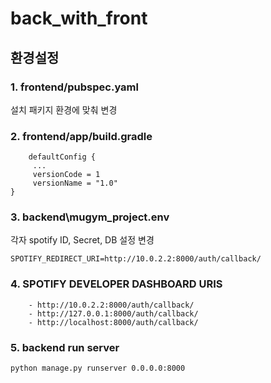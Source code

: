 # back_with_front

## 환경설정

### 1. frontend/pubspec.yaml </br>
설치 패키지 환경에 맞춰 변경

### 2. frontend/app/build.gradle
   ```
       defaultConfig {
        ...
        versionCode = 1
        versionName = "1.0"
   }
   ```
        
### 3. backend\mugym_project\.env  </br>
각자 spotify ID, Secret, DB 설정 변경
   ```
   SPOTIFY_REDIRECT_URI=http://10.0.2.2:8000/auth/callback/
   ```
### 4. SPOTIFY DEVELOPER DASHBOARD URIS
    
        - http://10.0.2.2:8000/auth/callback/
        - http://127.0.0.1:8000/auth/callback/
        - http://localhost:8000/auth/callback/

### 5. backend run server
   ```
   python manage.py runserver 0.0.0.0:8000
   ```
